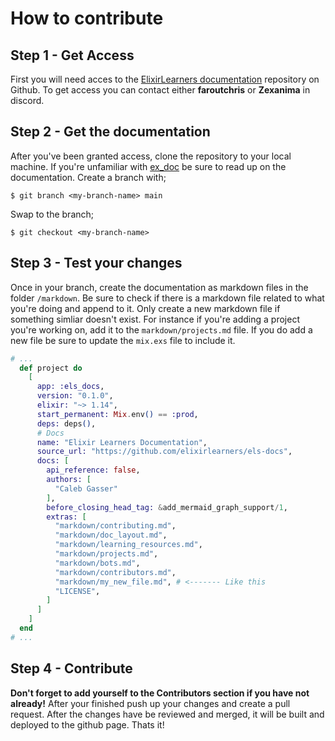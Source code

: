 # How to contribute

## Step 1 - Get Access

First you will need acces to the [ElixirLearners documentation](https://github.com/elixirlearners/els-docs)
repository on Github. To get access you can contact either **faroutchris** or **Zexanima** in discord.

## Step 2 - Get the documentation

After you've been granted access, clone the repository to your local machine. If you're unfamiliar with [ex_doc](https://hexdocs.pm/ex_doc/readme.html) be sure
to read up on the documentation. Create a branch with;

```
$ git branch <my-branch-name> main
```

Swap to the branch;

```
$ git checkout <my-branch-name>  
```


## Step 3 - Test your changes

Once in your branch, create the documentation as markdown files in the folder `/markdown`.
Be sure to check if there is a markdown file related to what you're doing and append to it. Only
create a new markdown file if something simliar doesn't exist. For instance if you're adding a
project you're working on, add it to the `markdown/projects.md` file. If you do add a new file
be sure to update the `mix.exs` file to include it.

```elixir
# ...
  def project do
    [
      app: :els_docs,
      version: "0.1.0",
      elixir: "~> 1.14",
      start_permanent: Mix.env() == :prod,
      deps: deps(),
      # Docs
      name: "Elixir Learners Documentation",
      source_url: "https://github.com/elixirlearners/els-docs",
      docs: [
        api_reference: false,
        authors: [
          "Caleb Gasser"
        ],
        before_closing_head_tag: &add_mermaid_graph_support/1,
        extras: [
          "markdown/contributing.md",
          "markdown/doc_layout.md",
          "markdown/learning_resources.md",
          "markdown/projects.md",
          "markdown/bots.md",
          "markdown/contributors.md",
          "markdown/my_new_file.md", # <------- Like this
          "LICENSE",
        ]
      ]
    ]
  end
# ...
```

## Step 4 - Contribute

**Don't forget to add yourself to the Contributors section if you have not already!**
After your finished push up your changes and create a pull request. 
After the changes have be reviewed and merged, it will be built and deployed to the github page. Thats it!

